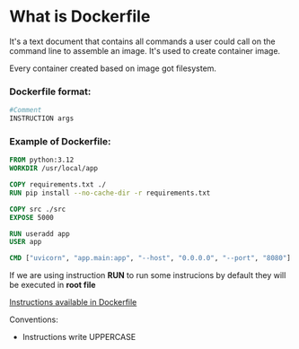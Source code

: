 # What is Dockerfile

It's a text document that contains all commands a user could call on the command line to assemble an image. It's used to create container image.

Every container created based on image got filesystem.

### Dockerfile format:

```dockerfile
#Comment
INSTRUCTION args
```

### Example of Dockerfile:
```dockerfile
FROM python:3.12
WORKDIR /usr/local/app

COPY requirements.txt ./
RUN pip install --no-cache-dir -r requirements.txt

COPY src ./src
EXPOSE 5000

RUN useradd app
USER app

CMD ["uvicorn", "app.main:app", "--host", "0.0.0.0", "--port", "8080"]
```

If we are using instruction **RUN** to run some instrucions by default they will be executed in **root file**

[Instructions available in Dockerfile](https://docs.docker.com/reference/dockerfile/#overview)


Conventions:
- Instructions write UPPERCASE